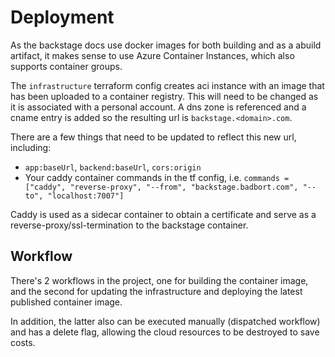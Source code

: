 # Deployment

As the backstage docs use docker images for both building and as a abuild artifact, it makes sense to use Azure Container Instances, which also supports container groups.

The `infrastructure` terraform config creates aci instance with an image that has been uploaded to a container registry. This will need to be changed as it is associated with a personal account.
A dns zone is referenced and a cname entry is added so the resulting url is `backstage.<domain>.com`.

There are a few things that need to be updated to reflect this new url, including:
- `app:baseUrl`, `backend:baseUrl`, `cors:origin`
- Your caddy container commands in the tf config, i.e. `commands = ["caddy", "reverse-proxy", "--from", "backstage.badbort.com", "--to", "localhost:7007"]`

Caddy is used as a sidecar container to obtain a certificate and serve as a reverse-proxy/ssl-termination to the backstage container.

## Workflow

There's 2 workflows in the project, one for building the container image, and the second for updating the infrastructure and deploying the latest published container image.

In addition, the latter also can be executed manually (dispatched workflow) and has a delete flag, allowing the cloud resources to be destroyed to save costs.